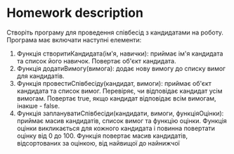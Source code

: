 # **Homework description**
Створіть програму для проведення співбесід з кандидатами на роботу. Програма має включати наступні елементи:

1. Функція створитиКандидата(ім'я, навички): приймає ім'я кандидата та список його навичок. Повертає об'єкт кандидата.
2. Функція додатиВимогу(вимога): додає нову вимогу до списку вимог для кандидатів.
3. Функція провестиСпівбесіду(кандидат, вимоги): приймає об'єкт кандидата та список вимог. Перевіряє, чи відповідає кандидат усім вимогам. Повертає true, якщо кандидат відповідає всім вимогам, інакше - false.
4. Функція заплануватиСпівбесіди(кандидати, вимоги, функціяОцінки): приймає масив кандидатів, список вимог та функцію оцінки. Функція оцінки викликається для кожного кандидата і повинна повертати оцінку від 0 до 100. Функція повертає масив кандидатів, відсортованих за оцінкою, від найвищої до найнижчої
